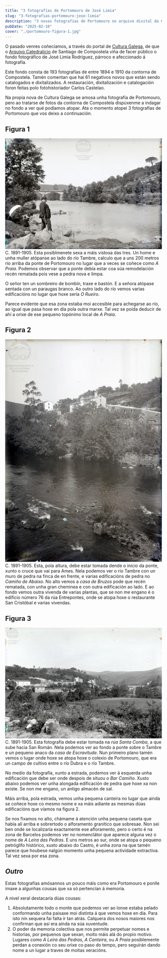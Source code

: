 ```yaml
---
title: "3 fotografías de Portomouro de José Limia"
slug: "3-fotografias-portomouro-jose-limia"
description: "3 novas fotografías de Portomouro no arquivo dixital da Catedral de Santiago de Compostela polo párroco e afeccionado á fotografía José Limia."
pubDate: "2025-02-10"
cover: "./portomouro-figura-1.jpg"
---
```


O pasado venres coñecíamos, a través do portal de [Cultura Galega](https://culturagalega.gal/noticia.php?id=37243), de que o [Arquivo Catedralicio](https://a3w-catedralsantiago.odilo.es/portalArchivo/consultas) de Santiago de Compostela viña de facer público o fondo fotográfico de José Limia Rodríguez, párroco e afeccionado á fotografía. 

Este fondo consta de 193 fotografías de entre 1894 e 1910 da contorna de Compostela. Tamén comentan que hai 61 negativos novos que están sendo catalogados e dixitalizados. A restauración, dixitalización e catalogación foron feitas polo fotohistoriador Carlos Castelao.

Na propia nova de Cultura Galega se amosa unha fotografía de Portomouro, pero ao tratarse de fotos da contorna de Compostela dispúxenme a indagar no fondo a ver qué podíamos atopar. Ata o momento atopei 3 fotografías de Portomouro que vos deixo a continuación. 

## Figura 1
![Figura 1](./portomouro-figura-1.jpg)
C. 1891-1905. Esta posiblmenete sexa a máis vistosa das tres. Un home e unha muller atópanse ao lado do río Tambre, calculo que a uns 200 metros río arriba da ponte de Portomouro no lugar que a veces se coñece como *A Praia*. Podemos observar que a ponte debía estar coa súa remodelación recén rematada pois vese a pedra nova e limpa.

O señor ten un sombreiro de bombín, traxe e bastón. E a señora atópase sentada con un paraugas branco. Ao outro lado do río vemos varias edificacións no lugar que hoxe sería *O Rueiro*.

Parece evidente que esa zona estaba moi accesible para achegarse ao río, ao igual que pasa hoxe en día pola outra marxe. Tal vez se poida deducir de ahí a orixe de ese pequeno topónimo local de *A Praia*. 

## Figura 2
![Figura 2](./portomouro-figura-2.jpg)
C. 1891-1905. Esta, pola altura, debe estar tomada dende o inicio da ponte, xunto o cruce que vai para Ames. Nela podemos ver o río Tambre con un muro de pedra na finca de en frente, e varias edificacións de pedra no *Camiño de Abaixo*. No alto vemos a *casa de Bruzos* pode que recén rematada, con unha gran cheminea e con outra edificación ao lado. E ao fondo vemos outra vivenda de varias plantas, que se non me engano é o edificio número 76 da rúa Entrepontes, onde se atopa hoxe o restaurante San Cristóbal e varias vivendas.


## Figura 3
![Figura 3](./portomouro-figura-3.jpg)
C. 1891-1905. Esta fotografía debe estar tomada na *rúa Santa Comba*, a que sube hacia San Román. Nela podemos ver ao fondo a ponte sobre o Tambre e un pequeno anaco da *casa de Escravitude*. Nun primeiro plano tamén vemos o lugar onde hoxe se atopa hoxe o colexio de Portomouro, que era un campo de cultivo entre o río Dubra e o río Tambre.

No medio da fotografía, xunto a estrada, podemos ver á esquerda unha edificación que debe ser onde despois de situou o *Bar Camiño*. Xusto abaixo podemos ver unha alongada edificación de pedra que hoxe xa non existe. Se non me engano, un antigo almacén de sal.

Máis arriba, pola estrada, vemos unha pequena canteira no lugar que aínda se coñece hoxe co mesmo nome e xa máis adiante as mesmas dúas edificacións que víamos na figura 2.

Se nos fixamos no alto, chámame á atención unha pequena caseta que había alí arriba e sobrertodo o alforamento granítico que sobresae. Non sei ben onde se localizaría exactamente ese afloramento, pero o certo é na zona de Barcelos podemos ver no nomenclátor que aparece alguna vez o nome de *A Leira das Pedras*. E uns metros ao sur, onde se atopa o pequeno petróglifo histórico, xusto abaixo do Castro, é unha zona na que tamén parece que houbese nalgún momento unha pequena actividade extractiva. Tal vez sexa por esa zona.

## *Outro*
Estas fotografías amósannos un pouco máis como era Portomouro e ponlle imaxe a algunhas cousas que xa só pertencían á memoria. 

A nivel xeral destacaría dúas cousas:
1. Absolutamente todo o monte que podemos ver ao lonxe estaba pelado conformando unha paisaxe moi distinta á que vemos hoxe en día. Para isto nin sequera fai falta ir tan atrás. Calquera dos nosos maiores nos confirman que así era aínda na súa xuventude.
2. O poder da memoria colectiva que nos permite perpetuar nomes e historias, por pequenos que sexan, moito máis alá do propio motivo. Lugares como *A Leira das Pedras*, *A Canteira*, ou *A Praia* posiblemente perdan a conexión co seu orixe co paso do tempo, pero seguirán dando nome a un lugar a traves de moitas xeracións.





